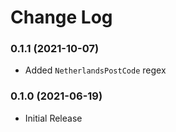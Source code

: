 # Change Log

### 0.1.1 (2021-10-07)

- Added `NetherlandsPostCode` regex

### 0.1.0 (2021-06-19)

- Initial Release